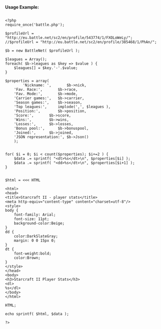 **Usage Example:**

<pre><code>
&lt;?php
require_once('battle.php');

$profileUrl = &quot;http://eu.battle.net/sc2/en/profile/543774/1/FXOLoWeLy/&quot;;
//$profileUrl = &quot;http://eu.battle.net/sc2/en/profile/385468/1/PhAn/&quot;;

$b = new BattleNet( $profileUrl );

$leagues = Array();
foreach( $b-&gt;leagues as $key =&gt; $value ) {
	$leagues[] = $key.'-'.$value;
}

$properties = array( 
        'Nickname: ', 		$b-&gt;nick,			
	'Fav. Race:', 		$b-&gt;race,
	'Fav. Mode:', 		$b-&gt;mode,
	'Carrier games:', 	$b-&gt;carrier,
	'Season games:',	$b-&gt;season,	
	'Top leagues:',		implode(',', $leagues ),
	'Position:',		$b-&gt;position,
	'Score:',		$b-&gt;score,
	'Wins:',		$b-&gt;wins,
	'Losses:',		$b-&gt;losses,
	'Bonus pool:',		$b-&gt;bonuspool,
	'Joined:',		$b-&gt;joined,
	'JSON representation:',	$b-&gt;Json()
	);

              
for( $i = 0; $i &lt; count($properties); $i+=2 ) {
	$data .= sprintf( &quot;&lt;dt&gt;%s&lt;/dt&gt;\n&quot;, $properties[$i] );
	$data .= sprintf( &quot;&lt;dd&gt;%s&lt;/dt&gt;\n&quot;, $properties[$i+1] );	
}


$html = &lt;&lt;&lt; HTML

&lt;html&gt;
&lt;head&gt;
&lt;title&gt;Starcraft II - player stats&lt;/title&gt;
&lt;meta http-equiv=&quot;content-type&quot; content=&quot;charset=utf-8&quot;/&gt;
&lt;style&gt; 
body {
	font-family: Arial;
	font-size: 11pt;
	background-color:Beige;
}
dd { 
	color:DarkSlateGray;
	margin: 0 0 15px 0;
}
dt {
	font-weight:bold;
	color:Brown;
}
&lt;/style&gt;
&lt;/head&gt;
&lt;body&gt;
&lt;h3&gt;Starcraft II Player Stats&lt;/h3&gt;
&lt;dl&gt;
%s&lt;/dl&gt;
&lt;/body&gt;
&lt;/html&gt;

HTML;

echo sprintf( $html, $data );

?&gt;

</code>
</pre>


